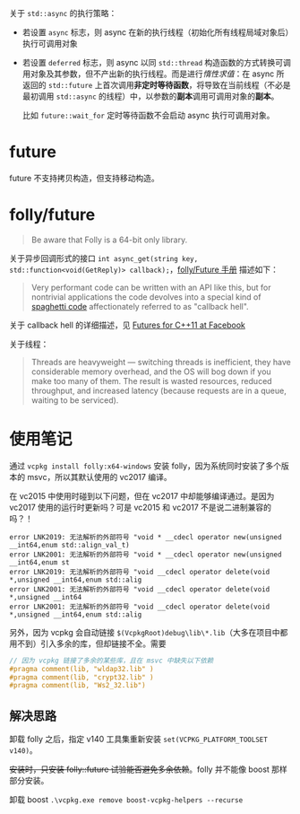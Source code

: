 关于 `std::async` 的执行策略：
- 若设置 `async` 标志，则 async 在新的执行线程（初始化所有线程局域对象后）执行可调用对象
- 若设置 `deferred` 标志，则 async 以同 `std::thread` 构造函数的方式转换可调用对象及其参数，但不产出新的执行线程。而是进行*惰性求值*：在 async 所返回的 `std::future` 上首次调用**非定时等待函数**，将导致在当前线程（不必是最初调用 `std::async` 的线程）中，以参数的**副本**调用可调用对象的**副本**。

	比如 `future::wait_for` 定时等待函数不会启动 async 执行可调用对象。

# future

future 不支持拷贝构造，但支持移动构造。

# folly/future

> Be aware that Folly is a 64-bit only library.

关于异步回调形式的接口 `int async_get(string key, std::function<void(GetReply)> callback);`，[folly/Future 手册][3] 描述如下：

> Very performant code can be written with an API like this, but for nontrivial applications the code devolves into a special kind of [spaghetti code][1] affectionately referred to as "callback hell".

关于 callback hell 的详细描述，见 [Futures for C++11 at Facebook][2]

关于线程：

> Threads are heavyweight — switching threads is inefficient, they have considerable memory overhead, and the OS will bog down if you make too many of them. The result is wasted resources, reduced throughput, and increased latency (because requests are in a queue, waiting to be serviced).

# 使用笔记

通过 `vcpkg install folly:x64-windows` 安装 folly，因为系统同时安装了多个版本的 msvc，所以其默认使用的 vc2017 编译。

在 vc2015 中使用时碰到以下问题，但在 vc2017 中却能够编译通过。是因为 vc2017 使用的运行时更新吗？可是 vc2015 和 vc2017 不是说二进制兼容的吗？！
```
error LNK2019: 无法解析的外部符号 "void * __cdecl operator new(unsigned __int64,enum std::align_val_t)
error LNK2001: 无法解析的外部符号 "void * __cdecl operator new(unsigned __int64,enum st
error LNK2019: 无法解析的外部符号 "void __cdecl operator delete(void *,unsigned __int64,enum std::alig
error LNK2001: 无法解析的外部符号 "void __cdecl operator delete(void *,unsigned __int64
error LNK2001: 无法解析的外部符号 "void __cdecl operator delete(void *,unsigned __int64,enum std::alig
```

另外，因为 vcpkg 会自动链接 `$(VcpkgRoot)debug\lib\*.lib`（大多在项目中都用不到）引入多余的库，但却链接不全。需要
```cpp
// 因为 vcpkg 链接了多余的某些库，且在 msvc 中缺失以下依赖
#pragma comment(lib, "wldap32.lib" )
#pragma comment(lib, "crypt32.lib" )
#pragma comment(lib, "Ws2_32.lib")
```

## 解决思路

卸载 folly 之后，指定 v140 工具集重新安装 `set(VCPKG_PLATFORM_TOOLSET v140)`。

~~安装时，只安装 folly::future 试验能否避免多余依赖~~。folly 并不能像 boost 那样部分安装。

卸载 boost `.\vcpkg.exe remove boost-vcpkg-helpers --recurse`


[1]:https://zh.wikipedia.org/wiki/%E9%9D%A2%E6%9D%A1%E5%BC%8F%E4%BB%A3%E7%A0%81
[2]:https://code.fb.com/developer-tools/futures-for-c-11-at-facebook/
[3]:https://github.com/facebook/folly/blob/master/folly/docs/Futures.md